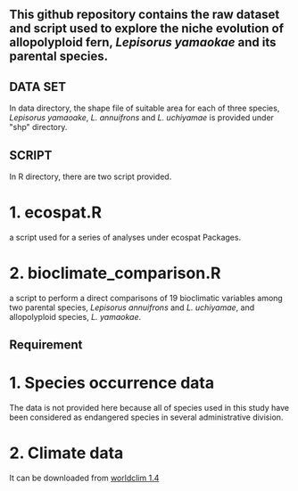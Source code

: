 ## This github repository contains the raw dataset and script used to explore the niche evolution of allopolyploid fern, *Lepisorus yamaokae* and its parental species. 

## DATA SET
In data directory, the shape file of suitable area for each of three species, *Lepisorus yamaoake*, *L. annuifrons* and *L. uchiyamae* is provided under "shp" directory. 

## SCRIPT
In R directory, there are two script provided.
# 1. ecospat.R
a script used for a series of analyses under ecospat Packages. 
# 2. bioclimate_comparison.R
a script to perform a direct comparisons of 19 bioclimatic variables among two parental species, *Lepisorus annuifrons* and *L. uchiyamae*, and allopolyploid species, *L. yamaokae*.
## Requirement
# 1. Species occurrence data
The data is not provided here because all of species used in this study have been considered as endangered species in several administrative division.
# 2. Climate data
It can be downloaded from [worldclim 1.4](http://www.worldclim.com/current) 
